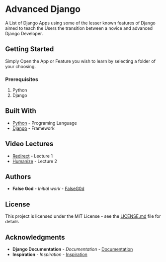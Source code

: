 # Advanced Django

A List of Django Apps using some of the lesser known features of Django aimed to teach the Users the transition between a novice and advanced Django Developer.

## Getting Started

Simply Open the App or Feature you wish to learn by selecting a folder of your choosing.

### Prerequisites

1. Python
2. Django

## Built With

* [Python](http://www.dropwizard.io/1.0.2/docs/) - Programing Language
* [Django](https://maven.apache.org/) - Framework

## Video Lectures

* [Redirect](https://www.youtube.com/playlist?list=PLSPMgrv4IuJ6jm66M2rSZM_qIakywFoIr) - Lecture 1
* [Humanize](https://youtu.be/i-1UXTp2Onk) - Lecture 2

## Authors

* **False God** - *Initial work* - [FalseG0d](https://github.com/FalseG0d)

## License

This project is licensed under the MIT License - see the [LICENSE.md](LICENSE.md) file for details

## Acknowledgments

* **Django Documentation** - *Documentation* - [Documentation](https://github.com/FalseG0d)
* **Inspiration** - *Inspiration* - [Inspiration](https://simpleisbetterthancomplex.com/)